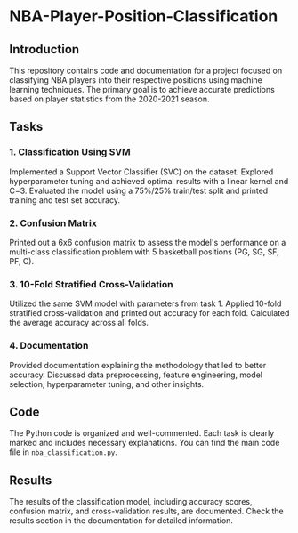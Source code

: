 # NBA-Player-Position-Classification

## Introduction

This repository contains code and documentation for a project focused on classifying NBA players into their respective positions using machine learning techniques. The primary goal is to achieve accurate predictions based on player statistics from the 2020-2021 season.

## Tasks

### 1. Classification Using SVM

Implemented a Support Vector Classifier (SVC) on the dataset. Explored hyperparameter tuning and achieved optimal results with a linear kernel and C=3. Evaluated the model using a 75%/25% train/test split and printed training and test set accuracy.

### 2. Confusion Matrix

Printed out a 6x6 confusion matrix to assess the model's performance on a multi-class classification problem with 5 basketball positions (PG, SG, SF, PF, C).

### 3. 10-Fold Stratified Cross-Validation

Utilized the same SVM model with parameters from task 1. Applied 10-fold stratified cross-validation and printed out accuracy for each fold. Calculated the average accuracy across all folds.

### 4. Documentation

Provided documentation explaining the methodology that led to better accuracy. Discussed data preprocessing, feature engineering, model selection, hyperparameter tuning, and other insights.

## Code

The Python code is organized and well-commented. Each task is clearly marked and includes necessary explanations. You can find the main code file in `nba_classification.py`.

## Results

The results of the classification model, including accuracy scores, confusion matrix, and cross-validation results, are documented. Check the results section in the documentation for detailed information.

